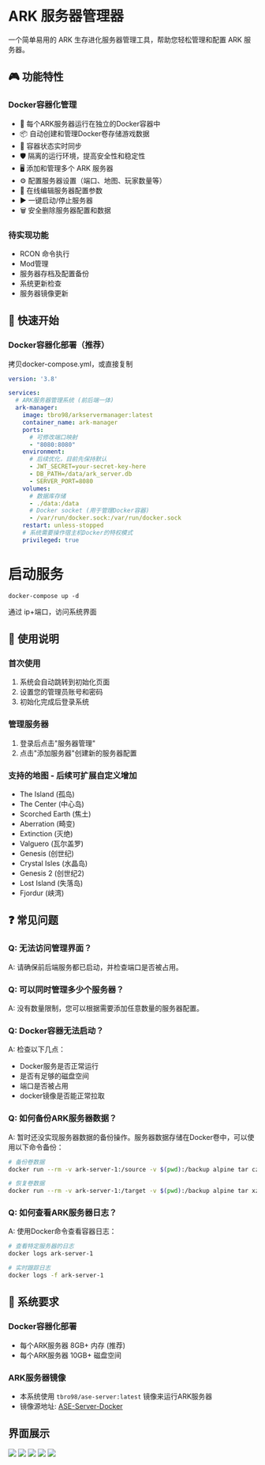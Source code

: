 # ARK 服务器管理器

一个简单易用的 ARK 生存进化服务器管理工具，帮助您轻松管理和配置 ARK 服务器。

## 🎮 功能特性

### Docker容器化管理
- 🐳 每个ARK服务器运行在独立的Docker容器中
- 📦 自动创建和管理Docker卷存储游戏数据
- 🔄 容器状态实时同步
- 🛡️ 隔离的运行环境，提高安全性和稳定性
- 🖥️ 添加和管理多个 ARK 服务器
- ⚙️ 配置服务器设置（端口、地图、玩家数量等）
- 📝 在线编辑服务器配置参数
- ▶️ 一键启动/停止服务器
- 🗑️ 安全删除服务器配置和数据

### 待实现功能
- RCON 命令执行
- Mod管理
- 服务器存档及配置备份
- 系统更新检查
- 服务器镜像更新


## 🚀 快速开始

### Docker容器化部署（推荐）

拷贝docker-compose.yml，或直接复制
```yml
version: '3.8'

services:
  # ARK服务器管理系统 (前后端一体)
  ark-manager:
    image: tbro98/arkservermanager:latest
    container_name: ark-manager
    ports:
      # 可修改端口映射
      - "8080:8080"
    environment:
      # 后续优化，目前先保持默认
      - JWT_SECRET=your-secret-key-here
      - DB_PATH=/data/ark_server.db
      - SERVER_PORT=8080
    volumes:
      # 数据库存储
      - ./data:/data
      # Docker socket (用于管理Docker容器)
      - /var/run/docker.sock:/var/run/docker.sock
    restart: unless-stopped
    # 系统需要操作宿主机Docker的特权模式
    privileged: true

```

# 启动服务
```
docker-compose up -d
```

通过 ip+端口，访问系统界面

## 📖 使用说明

### 首次使用
1. 系统会自动跳转到初始化页面
2. 设置您的管理员账号和密码
3. 初始化完成后登录系统

### 管理服务器
1. 登录后点击"服务器管理"
2. 点击"添加服务器"创建新的服务器配置

### 支持的地图 - 后续可扩展自定义增加
- The Island (孤岛)
- The Center (中心岛)
- Scorched Earth (焦土)
- Aberration (畸变)
- Extinction (灭绝)
- Valguero (瓦尔盖罗)
- Genesis (创世纪)
- Crystal Isles (水晶岛)
- Genesis 2 (创世纪2)
- Lost Island (失落岛)
- Fjordur (峡湾)

## ❓ 常见问题

### Q: 无法访问管理界面？
A: 请确保前后端服务都已启动，并检查端口是否被占用。

### Q: 可以同时管理多少个服务器？
A: 没有数量限制，您可以根据需要添加任意数量的服务器配置。

### Q: Docker容器无法启动？
A: 检查以下几点：
- Docker服务是否正常运行
- 是否有足够的磁盘空间
- 端口是否被占用
- docker镜像是否能正常拉取

### Q: 如何备份ARK服务器数据？
A: 暂时还没实现服务器数据的备份操作。服务器数据存储在Docker卷中，可以使用以下命令备份：
```bash
# 备份卷数据
docker run --rm -v ark-server-1:/source -v $(pwd):/backup alpine tar czf /backup/ark-server-1-backup.tar.gz -C /source .

# 恢复卷数据
docker run --rm -v ark-server-1:/target -v $(pwd):/backup alpine tar xzf /backup/ark-server-1-backup.tar.gz -C /target
```

### Q: 如何查看ARK服务器日志？
A: 使用Docker命令查看容器日志：
```bash
# 查看特定服务器的日志
docker logs ark-server-1

# 实时跟踪日志
docker logs -f ark-server-1
```

## 🔧 系统要求

### Docker容器化部署
- 每个ARK服务器 8GB+ 内存 (推荐)
- 每个ARK服务器 10GB+ 磁盘空间


### ARK服务器镜像
- 本系统使用 `tbro98/ase-server:latest` 镜像来运行ARK服务器
- 镜像源地址: [ASE-Server-Docker](https://github.com/tbro199803/ASE-Server-Docker)

## 界面展示
![](./docs\imgs\img_servers.png)
![](./docs\imgs\ima_base.png)
![](./docs\imgs\img_GameUserSettings.png)
![](./docs\imgs\img_GameIni.png)
![](./docs\imgs\img_args.png)